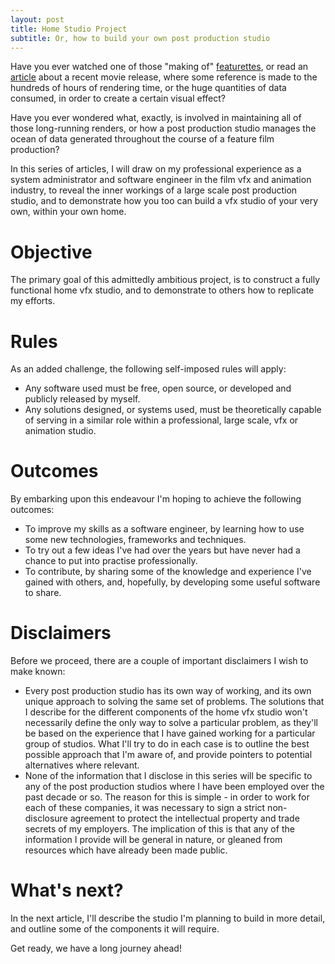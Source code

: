 ```yaml
---
layout: post
title: Home Studio Project
subtitle: Or, how to build your own post production studio
---
```


Have you ever watched one of those "making of" [featurettes](https://www.fxguide.com/quicktakes/ghost-in-the-voxel-shells/), or read an [article](https://www.wired.com/2014/10/astrophysics-interstellar-black-hole/) about a recent movie release, where some reference is made to the hundreds of hours of rendering time, or the huge quantities of data consumed, in order to create a certain visual effect?  

Have you ever wondered what, exactly, is involved in maintaining all of those long-running renders, or how a post production studio manages the ocean of data generated throughout the course of a feature film production?

In this series of articles, I will draw on my professional experience as a system administrator and software engineer in the film vfx and animation industry, to reveal the inner workings of a large scale post production studio, and to demonstrate how you too can build a vfx studio of your very own, within your own home.

# Objective

The primary goal of this admittedly ambitious project, is to construct a fully functional home vfx studio, and to demonstrate to others how to replicate my efforts.

# Rules

As an added challenge, the following self-imposed rules will apply:

 * Any software used must be free, open source, or developed and publicly released by myself.
 * Any solutions designed, or systems used, must be theoretically capable of serving in a similar role within a professional, large scale, vfx or animation studio. 

# Outcomes

By embarking upon this endeavour I'm hoping to achieve the following outcomes:

 * To improve my skills as a software engineer, by learning how to use some new technologies, frameworks and techniques.
 * To try out a few ideas I've had over the years but have never had a chance to put into practise professionally.
 * To contribute, by sharing some of the knowledge and experience I've gained with others, and, hopefully, by developing some useful software to share.

# Disclaimers

Before we proceed, there are a couple of important disclaimers I wish to make known:

 * Every post production studio has its own way of working, and its own unique approach to solving the same set of problems. The solutions that I describe for the different components of the home vfx studio won't necessarily define the only way to solve a particular problem, as they'll be based on the experience that I have gained working for a particular group of studios. What I'll try to do in each case is to outline the best possible approach that I'm aware of, and provide pointers to potential alternatives where relevant.
 * None of the information that I disclose in this series will be specific to any of the post production studios where I have been employed over the past decade or so. The reason for this is simple - in order to work for each of these companies, it was necessary to sign a strict non-disclosure agreement to protect the intellectual property and trade secrets of my employers. The implication of this is that any of the information I provide will be general in nature, or gleaned from resources which have already been made public.

# What's next? 

In the next article, I'll describe the studio I'm planning to build in more detail, and outline some of the components it will require. 

Get ready, we have a long journey ahead!
